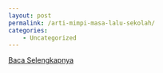 ```yaml
---
layout: post
permalink: /arti-mimpi-masa-lalu-sekolah/
categories:
    - Uncategorized
---
```


[Baca Selengkapnya](/10)